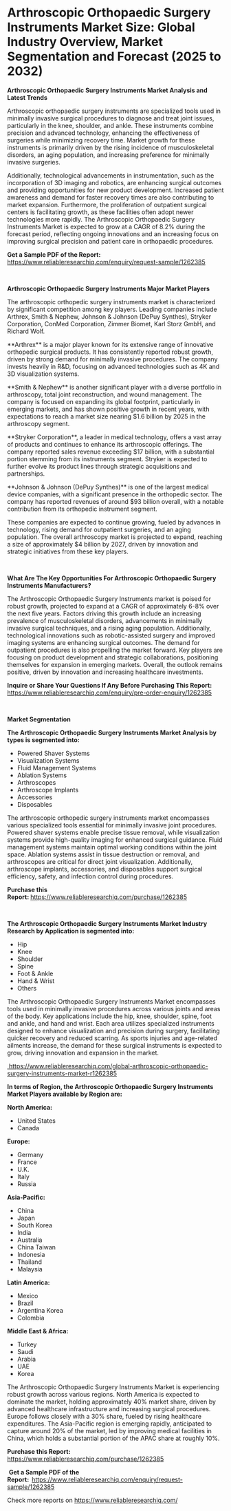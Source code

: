 <p><h1>Arthroscopic Orthopaedic Surgery Instruments Market Size: Global Industry Overview, Market Segmentation and Forecast (2025 to 2032)</h1></p><p><strong>Arthroscopic Orthopaedic Surgery Instruments Market Analysis and Latest Trends</strong></p>
<p><p>Arthroscopic orthopaedic surgery instruments are specialized tools used in minimally invasive surgical procedures to diagnose and treat joint issues, particularly in the knee, shoulder, and ankle. These instruments combine precision and advanced technology, enhancing the effectiveness of surgeries while minimizing recovery time. Market growth for these instruments is primarily driven by the rising incidence of musculoskeletal disorders, an aging population, and increasing preference for minimally invasive surgeries.</p><p>Additionally, technological advancements in instrumentation, such as the incorporation of 3D imaging and robotics, are enhancing surgical outcomes and providing opportunities for new product development. Increased patient awareness and demand for faster recovery times are also contributing to market expansion. Furthermore, the proliferation of outpatient surgical centers is facilitating growth, as these facilities often adopt newer technologies more rapidly. The Arthroscopic Orthopaedic Surgery Instruments Market is expected to grow at a CAGR of 8.2% during the forecast period, reflecting ongoing innovations and an increasing focus on improving surgical precision and patient care in orthopaedic procedures.</p></p>
<p><strong>Get a Sample PDF of the Report:&nbsp;</strong> <a href="https://www.reliableresearchiq.com/enquiry/request-sample/1262385?utm_campaign=2458&utm_medium=2&utm_source=Github&utm_content=ia&utm_term=04032025&utm_id=arthroscopic-orthopaedic-surgery-instruments">https://www.reliableresearchiq.com/enquiry/request-sample/1262385</a></p>
<p>&nbsp;</p>
<p><strong>Arthroscopic Orthopaedic Surgery Instruments Major Market Players</strong></p>
<p><p>The arthroscopic orthopedic surgery instruments market is characterized by significant competition among key players. Leading companies include Arthrex, Smith & Nephew, Johnson & Johnson (DePuy Synthes), Stryker Corporation, ConMed Corporation, Zimmer Biomet, Karl Storz GmbH, and Richard Wolf.</p><p>**Arthrex** is a major player known for its extensive range of innovative orthopedic surgical products. It has consistently reported robust growth, driven by strong demand for minimally invasive procedures. The company invests heavily in R&D, focusing on advanced technologies such as 4K and 3D visualization systems.</p><p>**Smith & Nephew** is another significant player with a diverse portfolio in arthroscopy, total joint reconstruction, and wound management. The company is focused on expanding its global footprint, particularly in emerging markets, and has shown positive growth in recent years, with expectations to reach a market size nearing $1.6 billion by 2025 in the arthroscopy segment.</p><p>**Stryker Corporation**, a leader in medical technology, offers a vast array of products and continues to enhance its arthroscopic offerings. The company reported sales revenue exceeding $17 billion, with a substantial portion stemming from its instruments segment. Stryker is expected to further evolve its product lines through strategic acquisitions and partnerships.</p><p>**Johnson & Johnson (DePuy Synthes)** is one of the largest medical device companies, with a significant presence in the orthopedic sector. The company has reported revenues of around $93 billion overall, with a notable contribution from its orthopedic instrument segment.</p><p>These companies are expected to continue growing, fueled by advances in technology, rising demand for outpatient surgeries, and an aging population. The overall arthroscopy market is projected to expand, reaching a size of approximately $4 billion by 2027, driven by innovation and strategic initiatives from these key players.</p></p>
<p>&nbsp;</p>
<p><strong>What Are The Key Opportunities For Arthroscopic Orthopaedic Surgery Instruments Manufacturers?</strong></p>
<p><p>The Arthroscopic Orthopaedic Surgery Instruments market is poised for robust growth, projected to expand at a CAGR of approximately 6-8% over the next five years. Factors driving this growth include an increasing prevalence of musculoskeletal disorders, advancements in minimally invasive surgical techniques, and a rising aging population. Additionally, technological innovations such as robotic-assisted surgery and improved imaging systems are enhancing surgical outcomes. The demand for outpatient procedures is also propelling the market forward. Key players are focusing on product development and strategic collaborations, positioning themselves for expansion in emerging markets. Overall, the outlook remains positive, driven by innovation and increasing healthcare investments.</p></p>
<p><strong>Inquire or Share Your Questions If Any Before Purchasing This Report:</strong> <a href="https://www.reliableresearchiq.com/enquiry/pre-order-enquiry/1262385?utm_campaign=2458&utm_medium=2&utm_source=Github&utm_content=ia&utm_term=04032025&utm_id=arthroscopic-orthopaedic-surgery-instruments">https://www.reliableresearchiq.com/enquiry/pre-order-enquiry/1262385</a></p>
<p>&nbsp;</p>
<p><strong>Market Segmentation</strong></p>
<p><strong>The Arthroscopic Orthopaedic Surgery Instruments Market Analysis by types is segmented into:</strong></p>
<p><ul><li>Powered Shaver Systems</li><li>Visualization Systems</li><li>Fluid Management Systems</li><li>Ablation Systems</li><li>Arthroscopes</li><li>Arthroscope Implants</li><li>Accessories</li><li>Disposables</li></ul></p>
<p><p>The arthroscopic orthopedic surgery instruments market encompasses various specialized tools essential for minimally invasive joint procedures. Powered shaver systems enable precise tissue removal, while visualization systems provide high-quality imaging for enhanced surgical guidance. Fluid management systems maintain optimal working conditions within the joint space. Ablation systems assist in tissue destruction or removal, and arthroscopes are critical for direct joint visualization. Additionally, arthroscope implants, accessories, and disposables support surgical efficiency, safety, and infection control during procedures.</p></p>
<p><strong>Purchase this Report:&nbsp;</strong><a href="https://www.reliableresearchiq.com/purchase/1262385?utm_campaign=2458&utm_medium=2&utm_source=Github&utm_content=ia&utm_term=04032025&utm_id=arthroscopic-orthopaedic-surgery-instruments">https://www.reliableresearchiq.com/purchase/1262385</a></p>
<p>&nbsp;</p>
<p><strong>The Arthroscopic Orthopaedic Surgery Instruments Market Industry Research by Application is segmented into:</strong></p>
<p><ul><li>Hip</li><li>Knee</li><li>Shoulder</li><li>Spine</li><li>Foot & Ankle</li><li>Hand & Wrist</li><li>Others</li></ul></p>
<p><p>The Arthroscopic Orthopaedic Surgery Instruments Market encompasses tools used in minimally invasive procedures across various joints and areas of the body. Key applications include the hip, knee, shoulder, spine, foot and ankle, and hand and wrist. Each area utilizes specialized instruments designed to enhance visualization and precision during surgery, facilitating quicker recovery and reduced scarring. As sports injuries and age-related ailments increase, the demand for these surgical instruments is expected to grow, driving innovation and expansion in the market.</p></p>
<p><a href="https://www.reliableresearchiq.com/global-arthroscopic-orthopaedic-surgery-instruments-market-r1262385?utm_campaign=2458&utm_medium=2&utm_source=Github&utm_content=ia&utm_term=04032025&utm_id=arthroscopic-orthopaedic-surgery-instruments">&nbsp;https://www.reliableresearchiq.com/global-arthroscopic-orthopaedic-surgery-instruments-market-r1262385</a></p>
<p><strong>In terms of Region, the Arthroscopic Orthopaedic Surgery Instruments Market Players available by Region are:</strong></p>
<p>
    <p> <strong> North America: </strong>
        <ul>
            <li>United States</li>
            <li>Canada</li>
        </ul>
        </p> 
    <p> <strong> Europe: </strong>
        <ul>
            <li>Germany</li>
            <li>France</li>
            <li>U.K.</li>
            <li>Italy</li>
            <li>Russia</li>
        </ul>
        </p> 
    <p> <strong> Asia-Pacific: </strong>
        <ul>
            <li>China</li>
            <li>Japan</li>
            <li>South Korea</li>
            <li>India</li>
            <li>Australia</li>
            <li>China Taiwan</li>
            <li>Indonesia</li>
            <li>Thailand</li>
            <li>Malaysia</li>
        </ul>
        </p> 
    <p> <strong> Latin America: </strong>
        <ul>
            <li>Mexico</li>
            <li>Brazil</li>
            <li>Argentina Korea</li>
            <li>Colombia</li>
        </ul>
        </p> 
    <p> <strong> Middle East & Africa: </strong>
        <ul>
            <li>Turkey</li>
            <li>Saudi</li>
            <li>Arabia</li>
            <li>UAE</li>
            <li>Korea</li>
        </ul>
    </p>
    </p>
<p><p>The Arthroscopic Orthopaedic Surgery Instruments Market is experiencing robust growth across various regions. North America is expected to dominate the market, holding approximately 40% market share, driven by advanced healthcare infrastructure and increasing surgical procedures. Europe follows closely with a 30% share, fueled by rising healthcare expenditures. The Asia-Pacific region is emerging rapidly, anticipated to capture around 20% of the market, led by improving medical facilities in China, which holds a substantial portion of the APAC share at roughly 10%.</p></p>
<p><strong>Purchase this Report: </strong><a href="https://www.reliableresearchiq.com/purchase/1262385?utm_campaign=2458&utm_medium=2&utm_source=Github&utm_content=ia&utm_term=04032025&utm_id=arthroscopic-orthopaedic-surgery-instruments">https://www.reliableresearchiq.com/purchase/1262385</a></p>
<p>&nbsp;<strong>Get a Sample PDF of the Report:&nbsp;&nbsp;</strong><a href="https://www.reliableresearchiq.com/enquiry/request-sample/1262385?utm_campaign=2458&utm_medium=2&utm_source=Github&utm_content=ia&utm_term=04032025&utm_id=arthroscopic-orthopaedic-surgery-instruments">https://www.reliableresearchiq.com/enquiry/request-sample/1262385</a></p>
<p><strong></strong></p>
<p>Check more reports on <a href="https://www.reliableresearchiq.com/?utm_campaign=2458&utm_medium=2&utm_source=Github&utm_content=ia&utm_term=04032025&utm_id=arthroscopic-orthopaedic-surgery-instruments">https://www.reliableresearchiq.com/</a></p>